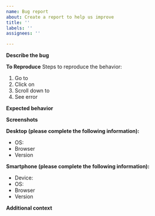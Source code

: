 ```yaml
---
name: Bug report
about: Create a report to help us improve
title: ''
labels: ''
assignees: ''

---
```


<!--NOTE: -->
<!--- General questions should go to the discord chat instead of the issue tracker.-->

**Describe the bug**
<!--A clear and concise description of what the bug is.-->

**To Reproduce**
Steps to reproduce the behavior:
1. Go to <!--'...'-->
2. Click on <!--'....'-->
3. Scroll down to <!--'....'-->
4. See error

**Expected behavior**
<!--A clear and concise description of what you expected to happen.-->

**Screenshots**
<!--If applicable, add screenshots to help explain your problem.-->

**Desktop (please complete the following information):**
 - OS: <!--[e.g. iOS]-->
 - Browser <!--[e.g. chrome, safari]-->
 - Version <!--[e.g. 22]-->

**Smartphone (please complete the following information):**
 - Device: <!--[e.g. iPhone6]-->
 - OS: <!--[e.g. iOS8.1]-->
 - Browser <!--[e.g. stock browser, safari]-->
 - Version <!--[e.g. 22]-->

**Additional context**
<!--Add any other context about the problem here.-->
